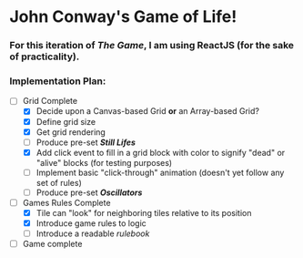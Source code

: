 # John Conway's Game of Life!

### For this iteration of *The Game*, I am using ReactJS (for the sake of practicality).

### Implementation Plan:
- [ ] Grid Complete
  - [x] Decide upon a Canvas-based Grid **or** an Array-based Grid?
  - [x] Define grid size
  - [x] Get grid rendering
  - [ ] Produce pre-set <b>*Still Lifes*</b>
  - [x] Add click event to fill in a grid block with color to signify "dead" or "alive" blocks (for testing purposes)
  - [ ] Implement basic "click-through" animation (doesn't yet follow any set of rules)
  - [ ] Produce pre-set <b>*Oscillators*</b>
- [ ] Games Rules Complete
  - [x] Tile can "look" for neighboring tiles relative to its position
  - [x] Introduce game rules to logic
  - [ ] Introduce a readable *rulebook*
- [ ] Game complete

